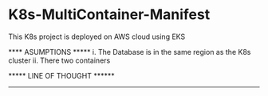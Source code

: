 # K8s-MultiContainer-Manifest
This K8s project is deployed on AWS cloud using EKS

**** ASUMPTIONS *****
i. The Database is in the same region as the K8s cluster
ii. There two containers  


***** LINE OF THOUGHT ******
****************************
